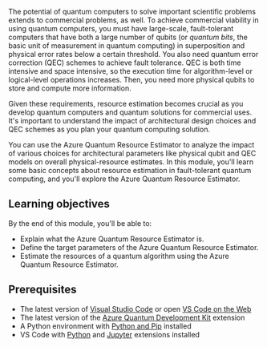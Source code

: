 The potential of quantum computers to solve important scientific problems extends to commercial problems, as well. To achieve commercial viability in using quantum computers, you must have  large-scale, fault-tolerant computers that have both a large number of qubits (or *quantum bits*, the basic unit of measurement in quantum computing) in superposition and physical error rates below a certain threshold. You also need quantum error correction (QEC) schemes to achieve fault tolerance. QEC is both time intensive and space intensive, so the execution time for algorithm-level or logical-level operations increases. Then, you need more physical qubits to store and compute more information.

Given these requirements, resource estimation becomes crucial as you develop quantum computers and quantum solutions for commercial uses. It's important to understand the impact of architectural design choices and QEC schemes as you plan your quantum computing solution.

You can use the Azure Quantum Resource Estimator to analyze the impact of various choices for architectural parameters like physical qubit and QEC models on overall physical-resource estimates. In this module, you'll learn some basic concepts about resource estimation in fault-tolerant quantum computing, and you'll explore the Azure Quantum Resource Estimator.

## Learning objectives

By the end of this module, you'll be able to:

- Explain what the Azure Quantum Resource Estimator is.
- Define the target parameters of the Azure Quantum Resource Estimator.
- Estimate the resources of a quantum algorithm using the Azure Quantum Resource Estimator.

## Prerequisites

- The latest version of [Visual Studio Code](https://code.visualstudio.com/download) or open [VS Code on the Web](https://vscode.dev/)
- The latest version of the [Azure Quantum Development Kit](https://marketplace.visualstudio.com/items?itemName=quantum.qsharp-lang-vscode) extension
- A Python environment with [Python and Pip](https://apps.microsoft.com/detail/9NRWMJP3717K) installed
- VS Code with [Python](https://marketplace.visualstudio.com/items?itemName=ms-python.python) and [Jupyter](https://marketplace.visualstudio.com/items?itemName=ms-toolsai.jupyter) extensions installed